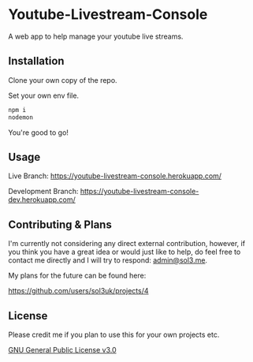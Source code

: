 # Youtube-Livestream-Console

A web app to help manage your youtube live streams.

## Installation

Clone your own copy of the repo.

Set your own env file.

```bash
npm i
nodemon
```

You're good to go!

## Usage

Live Branch: https://youtube-livestream-console.herokuapp.com/

Development Branch: https://youtube-livestream-console-dev.herokuapp.com/

## Contributing & Plans

I'm currently not considering any direct external contribution, however, if you think you have a great idea or would just like to help, do feel free to contact me directly and I will try to respond: admin@sol3.me.

My plans for the future can be found here:

https://github.com/users/sol3uk/projects/4

## License

Please credit me if you plan to use this for your own projects etc.

[GNU General Public License v3.0](https://github.com/sol3uk/Youtube-Livestream-Console/blob/master/LICENSE)
